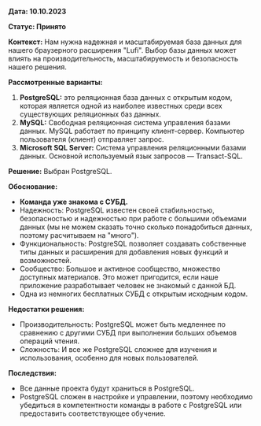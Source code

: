 **Дата: 10.10.2023** 

**Статус: Принято** 

**Контекст:**
Нам нужна надежная и масштабируемая база данных для нашего браузерного расширения "Lufi". Выбор базы данных может влиять на производительность, масштабируемость и безопасность нашего решения.

**Рассмотренные варианты:**
1. **PostgreSQL:** это реляционная база данных с открытым кодом, которая является одной из наиболее известных среди всех существующих реляционных баз данных.
2. **MySQL:** Свободная реляционная система управления базами данных. MySQL работает по принципу клиент-сервер. Компьютер пользователя (клиент) отправляет запрос.
3. **Microsoft SQL Server:** Система управления реляционными базами данных. Основной используемый язык запросов — Transact-SQL.

**Решение:** Выбран PostgreSQL.

**Обоснование:**
- **Команда уже знакома с СУБД.**
- Надежность: PostgreSQL известен своей стабильностью, безопасностью и надежностью при работе с большими объемами данных (мы не можем сказать точно сколько понадобиться данных, поэтому расчитываем на "много"). 
- Функциональность: PostgreSQL позволяет создавать собственные типы данных и расширения для добавления новых функций и возможностей.
- Сообщество: Большое и активное сообщество, множество доступных материалов. Это может пригодится, если наше приложение разработывает человек не знакомый с данной БД. 
- Одна из немногих бесплатных СУБД с открытым исходным кодом.

**Недостатки решения:**
- Производительность: PostgreSQL может быть медленнее по сравнению с другими СУБД при выполнении больших объемов операций чтения.
- Сложность: И все же PostgreSQL сложнее для изучения и использования, особенно для новых пользователей.

**Последствия:**
- Все данные проекта будут храниться в PostgreSQL.
- PostgreSQL сложен в настройке и управлении, поэтому необходимо убедиться в компетентности команды в работе с PostgreSQL или предоставить соответствующее обучение.
 
